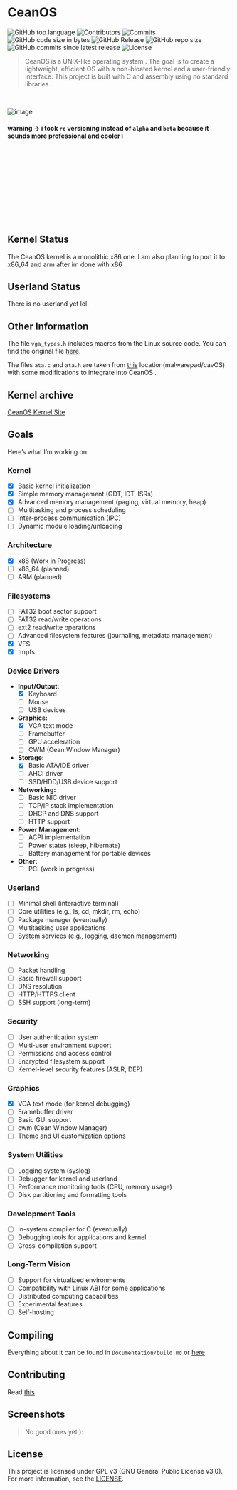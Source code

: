 # CeanOS 

![GitHub top language](https://img.shields.io/github/languages/top/ceanvalds/CeanOS)
![Contributors](https://img.shields.io/github/contributors/ceanvalds/CeanOS)
![Commits](https://img.shields.io/github/commit-activity/m/ceanvalds/CeanOS)
![GitHub code size in bytes](https://img.shields.io/github/languages/code-size/ceanvalds/CeanOS)
![GitHub Release](https://img.shields.io/github/v/release/ceanvalds/CeanOS?include_prereleases)
![GitHub repo size](https://img.shields.io/github/repo-size/ceanvalds/CeanOS)
![GitHub commits since latest release](https://img.shields.io/github/commits-since/ceanvalds/ceanos/latest?include_prereleases)
![License](https://img.shields.io/badge/License-GPL--v3-blue)

  > CeanOS is a UNIX-like operating system . The goal is to create a lightweight, efficient OS with a non-bloated kernel and a user-friendly interface. This project is built with C and assembly using no standard libraries . 

<br>

![image](res/screenshot.png)

#### warning -> i took `rc` versioning instead of `alpha` and `beta` because it sounds more professional and cooler <img src="res/cool.png" alt="cool" style="width: 5%;"/>


## Kernel Status
The CeanOS kernel is a monolithic x86 one. I am also planning to port it to x86_64 and arm after im done with x86 .

## Userland Status

There is no userland yet lol.

## Other Information
The file `vga_types.h` includes macros from the Linux source code. You can find the original file [here](https://github.com/torvalds/linux/blob/42f7652d3eb527d03665b09edac47f85fb600924/include/video/vga.h).

The files `ata.c` and `ata.h` are taken from [this](https://github.com/malwarepad/cavOS/blob/2ad71233123bf610188cc6d4d3cda30d8e275909/src/kernel/drivers/) location(malwarepad/cavOS) with some modifications to integrate into CeanOS . 

## Kernel archive

[CeanOS Kernel Site](https://ceanvalds.github.io/ceanos-kernel-site/)

## Goals

Here’s what I’m working on:

### **Kernel**
- [x] Basic kernel initialization
- [x] Simple memory management (GDT, IDT, ISRs)
- [x] Advanced memory management (paging, virtual memory, heap)
- [ ] Multitasking and process scheduling
- [ ] Inter-process communication (IPC)
- [ ] Dynamic module loading/unloading

### **Architecture**
- [x] x86 (Work in Progress)
- [ ] x86_64 (planned)
- [ ] ARM (planned)

### **Filesystems**
- [ ] FAT32 boot sector support
- [ ] FAT32 read/write operations
- [ ] ext2 read/write operations
- [ ] Advanced filesystem features (journaling, metadata management)
- [x] VFS 
- [x] tmpfs 

### **Device Drivers**
- **Input/Output:**
  - [x] Keyboard
  - [ ] Mouse
  - [ ] USB devices
- **Graphics:**
  - [x] VGA text mode
  - [ ] Framebuffer
  - [ ] GPU acceleration
  - [ ] CWM (Cean Window Manager)
- **Storage:**
  - [x] Basic ATA/IDE driver
  - [ ] AHCI driver
  - [ ] SSD/HDD/USB device support
- **Networking:**
  - [ ] Basic NIC driver
  - [ ] TCP/IP stack implementation
  - [ ] DHCP and DNS support
  - [ ] HTTP support
- **Power Management:**
  - [ ] ACPI implementation
  - [ ] Power states (sleep, hibernate)
  - [ ] Battery management for portable devices
- **Other:**
  - [ ] PCI (work in progress)
### **Userland**
- [ ] Minimal shell (interactive terminal)
- [ ] Core utilities (e.g., ls, cd, mkdir, rm, echo)
- [ ] Package manager (eventually)
- [ ] Multitasking user applications
- [ ] System services (e.g., logging, daemon management)

### **Networking**
- [ ] Packet handling
- [ ] Basic firewall support
- [ ] DNS resolution
- [ ] HTTP/HTTPS client
- [ ] SSH support (long-term)

### **Security**
- [ ] User authentication system
- [ ] Multi-user environment support
- [ ] Permissions and access control
- [ ] Encrypted filesystem support
- [ ] Kernel-level security features (ASLR, DEP)

### **Graphics**
- [x] VGA text mode (for kernel debugging)
- [ ] Framebuffer driver
- [ ] Basic GUI support
- [ ] cwm (Cean Window Manager)
- [ ] Theme and UI customization options

### **System Utilities**
- [ ] Logging system (syslog)
- [ ] Debugger for kernel and userland
- [ ] Performance monitoring tools (CPU, memory usage)
- [ ] Disk partitioning and formatting tools

### **Development Tools**
- [ ] In-system compiler for C (eventually)
- [ ] Debugging tools for applications and kernel
- [ ] Cross-compilation support

### **Long-Term Vision**
- [ ] Support for virtualized environments 
- [ ] Compatibility with Linux ABI for some applications
- [ ] Distributed computing capabilities
- [ ] Experimental features
- [ ] Self-hosting

## Compiling
Everything about it can be found in `Documentation/build.md` or [here](Documentation/build.md)

## Contributing

Read [this](Documentation/CONTRIBUTING.md) 

## Screenshots

> No good ones yet ):

## License
This project is licensed under GPL v3 (GNU General Public License v3.0). For more information, see the [LICENSE](LICENSE).

